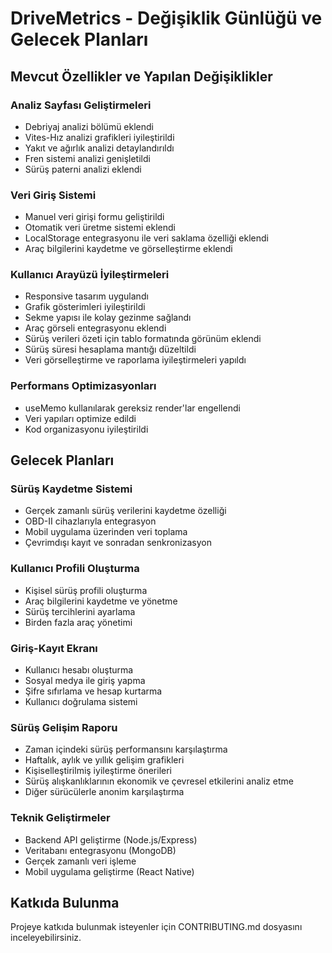 # DriveMetrics - Değişiklik Günlüğü ve Gelecek Planları

## Mevcut Özellikler ve Yapılan Değişiklikler

### Analiz Sayfası Geliştirmeleri
- Debriyaj analizi bölümü eklendi
- Vites-Hız analizi grafikleri iyileştirildi
- Yakıt ve ağırlık analizi detaylandırıldı
- Fren sistemi analizi genişletildi
- Sürüş paterni analizi eklendi

### Veri Giriş Sistemi
- Manuel veri girişi formu geliştirildi
- Otomatik veri üretme sistemi eklendi
- LocalStorage entegrasyonu ile veri saklama özelliği eklendi
- Araç bilgilerini kaydetme ve görselleştirme eklendi

### Kullanıcı Arayüzü İyileştirmeleri
- Responsive tasarım uygulandı
- Grafik gösterimleri iyileştirildi
- Sekme yapısı ile kolay gezinme sağlandı
- Araç görseli entegrasyonu eklendi
- Sürüş verileri özeti için tablo formatında görünüm eklendi
- Sürüş süresi hesaplama mantığı düzeltildi
- Veri görselleştirme ve raporlama iyileştirmeleri yapıldı

### Performans Optimizasyonları
- useMemo kullanılarak gereksiz render'lar engellendi
- Veri yapıları optimize edildi
- Kod organizasyonu iyileştirildi

## Gelecek Planları

### Sürüş Kaydetme Sistemi
- Gerçek zamanlı sürüş verilerini kaydetme özelliği
- OBD-II cihazlarıyla entegrasyon
- Mobil uygulama üzerinden veri toplama
- Çevrimdışı kayıt ve sonradan senkronizasyon

### Kullanıcı Profili Oluşturma
- Kişisel sürüş profili oluşturma
- Araç bilgilerini kaydetme ve yönetme
- Sürüş tercihlerini ayarlama
- Birden fazla araç yönetimi

### Giriş-Kayıt Ekranı
- Kullanıcı hesabı oluşturma
- Sosyal medya ile giriş yapma
- Şifre sıfırlama ve hesap kurtarma
- Kullanıcı doğrulama sistemi

### Sürüş Gelişim Raporu
- Zaman içindeki sürüş performansını karşılaştırma
- Haftalık, aylık ve yıllık gelişim grafikleri
- Kişiselleştirilmiş iyileştirme önerileri
- Sürüş alışkanlıklarının ekonomik ve çevresel etkilerini analiz etme
- Diğer sürücülerle anonim karşılaştırma

### Teknik Geliştirmeler
- Backend API geliştirme (Node.js/Express)
- Veritabanı entegrasyonu (MongoDB)
- Gerçek zamanlı veri işleme
- Mobil uygulama geliştirme (React Native)

## Katkıda Bulunma
Projeye katkıda bulunmak isteyenler için CONTRIBUTING.md dosyasını inceleyebilirsiniz.